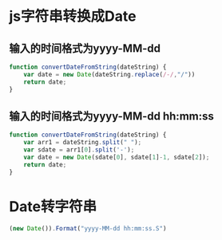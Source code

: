 # js字符串转换成Date

## 输入的时间格式为yyyy-MM-dd

```js
function convertDateFromString(dateString) {
    var date = new Date(dateString.replace(/-/,"/")) 
    return date;
}
```

## 输入的时间格式为yyyy-MM-dd hh:mm:ss

```js
function convertDateFromString(dateString) { 
    var arr1 = dateString.split(" "); 
    var sdate = arr1[0].split('-'); 
    var date = new Date(sdate[0], sdate[1]-1, sdate[2]); 
    return date;
}
```

# Date转字符串

```js
(new Date()).Format("yyyy-MM-dd hh:mm:ss.S")
```


